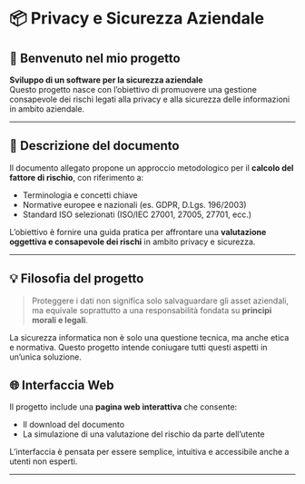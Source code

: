 # 📦 Privacy e Sicurezza Aziendale

## 🔐 Benvenuto nel mio progetto

**Sviluppo di un software per la sicurezza aziendale**  
Questo progetto nasce con l’obiettivo di promuovere una gestione consapevole dei rischi legati alla privacy e alla sicurezza delle informazioni in ambito aziendale.

---

## 📄 Descrizione del documento

Il documento allegato propone un approccio metodologico per il **calcolo del fattore di rischio**, con riferimento a:

- Terminologia e concetti chiave
- Normative europee e nazionali (es. GDPR, D.Lgs. 196/2003)
- Standard ISO selezionati (ISO/IEC 27001, 27005, 27701, ecc.)

L’obiettivo è fornire una guida pratica per affrontare una **valutazione oggettiva e consapevole dei rischi** in ambito privacy e sicurezza.

---

## 💡 Filosofia del progetto

> Proteggere i dati non significa solo salvaguardare gli asset aziendali,  
> ma equivale soprattutto a una responsabilità fondata su **principi morali e legali**.

La sicurezza informatica non è solo una questione tecnica, ma anche etica e normativa. Questo progetto intende coniugare tutti questi aspetti in un’unica soluzione.

## 🌐 Interfaccia Web

Il progetto include una **pagina web interattiva** che consente:

- Il download del documento
- La simulazione di una valutazione del rischio da parte dell’utente

L’interfaccia è pensata per essere semplice, intuitiva e accessibile anche a utenti non esperti.

---
